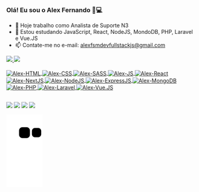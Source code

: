 ### Olá! Eu sou o Alex Fernando 👋💻 

- 🔭 Hoje trabalho como Analista de Suporte N3
- 🌱 Estou estudando JavaScript, React, NodeJS, MondoDB, PHP, Laravel e Vue.JS
- 📫 Contate-me no e-mail: alexfsmdevfullstackjs@gmail.com

<div>
  <a href="https://github.com/alexfsm1304">
  <img height="180em" src="https://github-readme-stats.vercel.app/api?username=alexfsm1304&show_icons=true&theme=tokyonight&include_all_commits=true&count_private=true"/>
  <img height="180em" src="https://github-readme-stats.vercel.app/api/top-langs/?username=alexfsm1304&layout=compact&langs_count=7&theme=tokyonight"/>
</div>

<div style="display: inline_block"><br>
  <img align="center" alt="Alex-HTML" height="30" width="40" src="https://cdn.jsdelivr.net/gh/devicons/devicon/icons/html5/html5-original.svg">
  <img align="center" alt="Alex-CSS" height="30" width="40" src="https://cdn.jsdelivr.net/gh/devicons/devicon/icons/css3/css3-original.svg">
  <img align="center" alt="Alex-SASS" height="30" width="40" src="https://cdn.jsdelivr.net/gh/devicons/devicon/icons/sass/sass-original.svg">
  <img align="center" alt="Alex-JS" height="30" width="40" src="https://cdn.jsdelivr.net/gh/devicons/devicon/icons/javascript/javascript-original.svg">
  <img align="center" alt="Alex-React" height="30" width="40" src="https://cdn.jsdelivr.net/gh/devicons/devicon/icons/react/react-original.svg">
  <img align="center" alt="Alex-NextJS" height="30" width="40" src="https://cdn.jsdelivr.net/gh/devicons/devicon/icons/nextjs/nextjs-original.svg">
  <img align="center" alt="Alex-NodeJS" height="30" width="40" src="https://cdn.jsdelivr.net/gh/devicons/devicon/icons/nodejs/nodejs-original.svg">
  <img align="center" alt="Alex-ExpressJS" height="30" width="40" src="https://cdn.jsdelivr.net/gh/devicons/devicon/icons/express/express-original.svg">
  <img align="center" alt="Alex-MongoDB" height="30" width="40" src="https://cdn.jsdelivr.net/gh/devicons/devicon/icons/mongodb/mongodb-original.svg">
  <img align="center" alt="Alex-PHP" height="30" width="40" src="https://cdn.jsdelivr.net/gh/devicons/devicon/icons/php/php-plain.svg">
  <img align="center" alt="Alex-Laravel" height="30" width="40" src="https://cdn.jsdelivr.net/gh/devicons/devicon/icons/laravel/laravel-plain.svg">
  <img align="center" alt="Alex-Vue.JS" height="30" width="40" src="https://cdn.jsdelivr.net/gh/devicons/devicon/icons/vuejs/vuejs-original.svg">
</div>

##
 
<div> 
  <a href="https://www.instagram.com/alexdevfs22/" target="_blank"><img src="https://img.shields.io/badge/Instagram-E4405F?style=for-the-badge&logo=instagram&logoColor=white" target="_blank"></a>
  <a href = "mailto:alexfsmdevfullstackjs@gmail.com"><img src="https://img.shields.io/badge/Gmail-D14836?style=for-the-badge&logo=gmail&logoColor=white" target="_blank"></a>
  <a href="https://www.linkedin.com/in/alex-fernando-864726251/" target="_blank"><img src="https://img.shields.io/badge/-LinkedIn-%230077B5?style=for-the-badge&logo=linkedin&logoColor=white" target="_blank"></a> 
  <a href="https://github.com/alexfsm1304" target="_blank"><img src="https://img.shields.io/badge/GitHub-100000?style=for-the-badge&logo=github&logoColor=white" target="_blank"></a>
  
  ![snake gif](https://github.com/alexfsm1304/alexfsm1304/blob/output/github-contribution-grid-snake.svg)
</div> 


